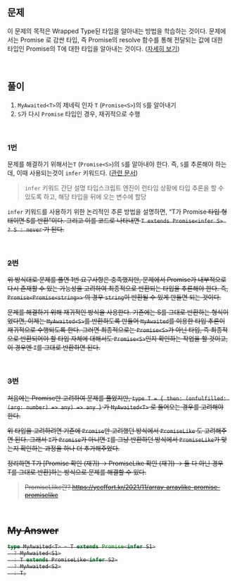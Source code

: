 ## 문제

이 문제의 목적은 Wrapped Type된 타입을 알아내는 방법을 학습하는 것이다. 문제에서는 Promise 로 감싼 타입, 즉 Promise의 resolve 함수를 통해 전달되는 값에 대한 타입인 Promise<T>의  T에 대한 타입을 알아내는 것이다. ([자세히 보기](https://github.com/type-challenges/type-challenges/blob/main/questions/00189-easy-awaited/README.md))

<br>

## 풀이

1. `MyAwaited<T>`의 제네릭 인자 `T` (`Promise<S>`)의 `S`를 알아내기
2. `S`가 다시 `Promise` 타입인 경우, 재귀적으로 수행

<br>

### 1번

문제를 해결하기 위해서는`T` (`Promise<S>`)의 `S`를 알아내야 한다. 즉, `S`를 추론해야 하는데, 이때 사용되는것이 `infer` 키워드다. ([관련 문서](https://www.typescriptlang.org/docs/handbook/release-notes/typescript-2-8.html#type-inference-in-conditional-types))

> `infer` 키워드 간단 설명 타입스크립트 엔진이 런타임 상황에 타입 추론을 할 수 있도록 하고, 해당 타입을 뒤에 오는 변수에 할당

`infer` 키워드를 사용하기 위한 논리적인 추론 방법을 설명하면, “T가 Promise<S> 타입 형태이면 S를 반환”이다. 그리고 이를 코드로 나타내면 `T extends Promise<infer S> ? S : never` 가 된다.

<br>

### 2번

위 방식대로 문제를 풀면 1번 요구사항은 충족했지만, 문제에서 Promise가 내부적으로 다시 존재할 수 있는 가능성을 고려하여 최종적으로 반환되는 타입을 추론해야 한다. 즉, `Promise<Promise<string>>` 의 경우 `string`이 반환될 수 있게 만들면 되는 것이다.

문제를 해결하기 위해 재귀적인 방식을 사용한다. 기존에는 S를 그대로 반환하는 형식이었다면, 이제는 `MyAwaited<S>`를 반환하도록 만들어 `MyAwaited`를 이용한 타입 추론이 재귀적으로 수행되도록 한다. 그러면 최종적으로는 `Promise<S>`가 아닌 타입, 즉 최종적으로 반환되어야 할 타입 자체에 대해서도 `Promise<S>`인지 확인하는 작업을 할 것이고, 이 경우엔 `T`를 그대로 반환하면 된다.

<br>

### 3번

처음에는 Promise만 고려하여 문제를 풀었지만, `type T = { then: (onfulfilled: (arg: number) => any) => any }` 가 `MyAwaited<T>` 로 들어오는 경우를 고려해야 한다.

위 타입을 고려하려면 기존에 `Promise`만 고려했던 방식에서 `PromiseLike` 도 고려해주면 된다. 그래서 `T`가 `Promise`가 아니면 `T`를 그냥 반환하던 방식에서 `PromiseLike`가 맞는지 확인하는 과정을 하나 더 추가해주었다.

정리하면 T가 [Promise 확인 (재귀) → PromiseLike 확인 (재귀) → 둘 다 아닌 경우 T를 그대로 반환]하는 방식으로 문제를 해결할 수 있다.

> PromiseLlike란? https://yceffort.kr/2021/11/array-arraylike-promise-promiselike

<br>

## My Answer

```typescript
type MyAwaited<T> = T extends Promise<infer S1>
  ? MyAwaited<S1>
  : T extends PromiseLike<infer S2>
  ? MyAwaited<S2>
  : T;
```